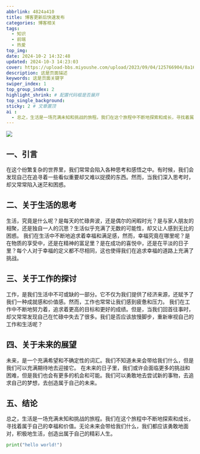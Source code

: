 ```yaml
---
abbrlink: 4824a410
title: 博客更新后快速发布
categories: 博客相关
tags: 
  - 知识
  - 前端
  - 热爱
top_img:
date: 2024-10-2 14:32:48
updated: 2024-10-3 14:23:03
cover: https://upload-bbs.miyoushe.com/upload/2023/09/04/125766904/8a16284fd36a9e986d5dbda772f697d0_1356079755877317976.png
description: 这是页面描述
keywords: 这是页面关键字
swiper_index: 1
top_group_index: 2
highlight_shrink: # 配置代码框是否展开
top_single_background:
sticky: 2 # 文章置顶
ai :
  - 总之，生活是一场充满未知和挑战的旅程。我们在这个旅程中不断地探索和成长，寻找着属于自己的幸福和价值。无论未来会带给我们什么，我们都应该勇敢地面对，积极地生活，创造出属于自己的精彩人生。
--- 
```



![](https://gitee.com/jiazhengang/python-test/raw/master/pic/1718085651194-2024-6-1114:00:51.png)


## 一、引言
在这个纷繁复杂的世界里，我们常常会陷入各种思考和感悟之中。有时候，我们会发现自己在追寻着一些看似重要却又难以捉摸的东西。然而，当我们深入思考时，却又常常陷入迷茫和困惑。

## 二、关于生活的思考
生活，究竟是什么呢？是每天的忙碌奔波，还是偶尔的闲暇时光？是与家人朋友的相聚，还是独自一人的沉思？生活似乎充满了无数的可能性，却又让人感到无比的困惑。
我们在生活中不断地追求着幸福和满足感，然而，幸福究竟在哪里呢？是在物质的享受中，还是在精神的富足里？是在成功的喜悦中，还是在平淡的日子里？每个人对于幸福的定义都不尽相同，这也使得我们在追求幸福的道路上充满了挑战。

## 三、关于工作的探讨
工作，是我们生活中不可或缺的一部分。它不仅为我们提供了经济来源，还赋予了我们一种成就感和价值感。然而，工作也常常让我们感到疲惫和压力。
我们在工作中不断地努力着，追求着更高的目标和更好的成绩。但是，当我们回首往事时，却又常常发现自己在忙碌中失去了很多。我们是否应该放慢脚步，重新审视自己的工作和生活呢？

## 四、关于未来的展望
未来，是一个充满希望和不确定性的词汇。我们不知道未来会带给我们什么，但是我们可以充满期待地去迎接它。
在未来的日子里，我们或许会面临更多的挑战和困难，但是我们也会有更多的机会和可能。我们可以勇敢地去尝试新的事物，去追求自己的梦想，去创造属于自己的未来。

## 五、结论
总之，生活是一场充满未知和挑战的旅程。我们在这个旅程中不断地探索和成长，寻找着属于自己的幸福和价值。无论未来会带给我们什么，我们都应该勇敢地面对，积极地生活，创造出属于自己的精彩人生。


```python
print("hello world!")
```

